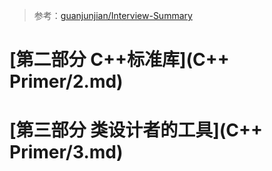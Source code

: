 >  参考：[guanjunjian/Interview-Summary](https://github.com/guanjunjian/Interview-Summary)



# [第二部分 C++标准库](C++ Primer/2.md)

# [第三部分 类设计者的工具](C++ Primer/3.md)

